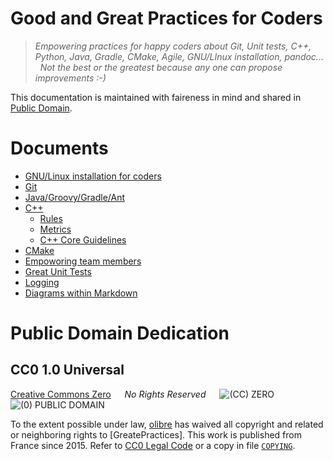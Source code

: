 Good and Great Practices for Coders
===================================

> *Empowering practices for happy coders about Git, Unit tests, C++, Python, Java, Gradle, CMake, Agile, GNU/LInux installation, pandoc... &nbsp; Not the best or the greatest because any one can propose improvements :-)*

This documentation is maintained with faireness in mind and shared in [Public Domain](#public-domain-dedication).


Documents
=========

* [GNU/Linux installation for coders](install)
* [Git](./git)
* [Java/Groovy/Gradle/Ant](./java)
* [C++](./cpp)
    * [Rules](cpp/rules.md)
    * [Metrics](cpp/lint.md)
    * [C++ Core Guidelines](cpp/cpp_core_guidelines.md)
* [CMake](./cmake)
* [Empoworing team members](team)
* [Great Unit Tests](./GUTs)
* [Logging](./log)
* [Diagrams within Markdown](./markdown)


Public Domain Dedication
========================
CC0 1.0 Universal
-----------------

[Creative Commons Zero] &emsp; *No Rights Reserved*  &emsp; ![(CC) ZERO] &nbsp; ![(0) PUBLIC DOMAIN]

[Creative Commons Zero]: https://creativecommons.org/publicdomain/zero/1.0/deed "CC0 summary for non-lawyers" 
[(CC) ZERO]:             https://licensebuttons.net/l/zero/1.0/80x15.png "Logo Creative Commons Zero (CC0) 1.0"
[(0) PUBLIC DOMAIN]:     https://licensebuttons.net/p/zero/1.0/80x15.png "Logo CC0 1.0 Public Domain"

To the extent possible under law, [olibre](mailto:olibre@Lmap.org) 
has waived all copyright and related or neighboring rights to [GreatePractices]. 
This work is published from France since 2015.
Refer to [CC0 Legal Code] or a copy in file [`COPYING`].

[CC0 Legal Code]: https://creativecommons.org/publicdomain/zero/1.0/legalcode "CC0 full legal text for lawyers"
[GreatPractices]: https://github.com/olibre/GreatPractices "GreatPractices project hosted on GitHub" 
[`COPYING`]:      ./COPYING

